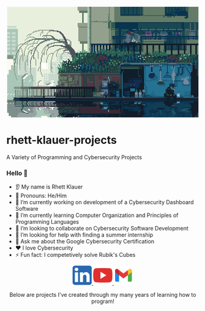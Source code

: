 <p align="center">
<img src="https://github.com/rhett-klauer/rhett-klauer-projects/blob/main/.github/images/floodedjapan.gif"/>
</p>

# rhett-klauer-projects
A Variety of Programming and Cybersecurity Projects

### Hello 👋
* 👂 My name is Rhett Klauer
* 👩 Pronouns: He/Him
* 🔭 I’m currently working on development of a Cybersecurity Dashboard Software
* 🌱 I’m currently learning Computer Organization and Principles of Programming Languages
* 🤝 I’m looking to collaborate on Cybersecurity Software Development
* 🤔 I’m looking for help with finding a summer internship
* 💬 Ask me about the Google Cybersecurity Certification
* ❤️ I love Cybersecurity
* ⚡ Fun fact: I competetively solve Rubik's Cubes

<p align="center">
<a href="https://www.linkedin.com/in/rhett-klauer-565b9b362/">
  <img height="50" src="https://github.com/rhett-klauer/rhett-klauer-projects/blob/main/.github/images/lin.png"/>
</a>

<a href="https://www.youtube.com/@Cubeology">
  <img height="50" src="https://github.com/rhett-klauer/rhett-klauer-projects/blob/main/.github/images/youtubee.png"/>
</a>

<a href="https://rhettklauer@gmail.com">
  <img height="50" src="https://github.com/rhett-klauer/rhett-klauer-projects/blob/main/.github/images/gmail.png"/>
</a>
</p>

<p align="center">Below are projects I've created through my many years of learning how to program!</p>
